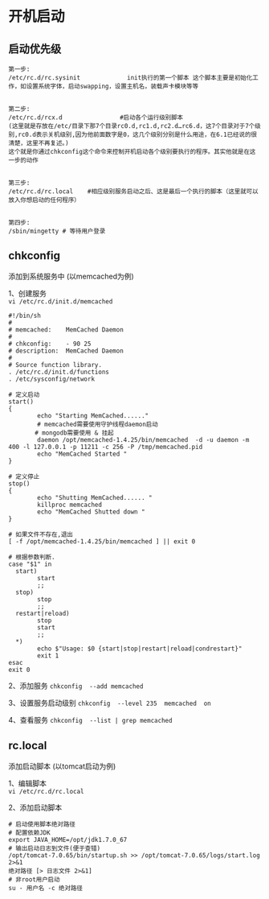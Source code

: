 # 开机启动

## 启动优先级

```
第一步:
/etc/rc.d/rc.sysinit             init执行的第一个脚本 这个脚本主要是初始化工作，如设置系统字体，启动swapping，设置主机名，装载声卡模块等等


第二步:
/etc/rc.d/rcx.d                #启动各个运行级别脚本
(这里就是存放在/etc/目录下那7个目录rc0.d,rc1.d,rc2.d…rc6.d，这7个目录对于7个级别,rc0.d表示关机级别,因为他前面数字是0，这几个级别分别是什么用途，在6.1已经说的很清楚，这里不再复述。)
这个就是你通过chkconfig这个命令来控制开机启动各个级别要执行的程序。其实他就是在这一步的动作


第三步:
/etc/rc.d/rc.local    #相应级别服务启动之后、这是最后一个执行的脚本（这里就可以放入你想启动的任何程序）


第四步:
/sbin/mingetty # 等待用户登录
```

## chkconfig

添加到系统服务中 (以memcached为例) <br>

1、创建服务 <br>
`vi /etc/rc.d/init.d/memcached`

```
#!/bin/sh
#
# memcached:    MemCached Daemon
#
# chkconfig:    - 90 25 
# description:  MemCached Daemon
#
# Source function library.
. /etc/rc.d/init.d/functions
. /etc/sysconfig/network

# 定义启动
start() 
{
        echo "Starting MemCached......"
        # memcached需要使用守护线程daemon启动
    　　# mongodb需要使用 & 挂起
        daemon /opt/memcached-1.4.25/bin/memcached  -d -u daemon -m 400 -l 127.0.0.1 -p 11211 -c 256 -P /tmp/memcached.pid
        echo "MemCached Started "
}

# 定义停止
stop() 
{
        echo "Shutting MemCached...... "
        killproc memcached 
        echo "MemCached Shutted down "
}

# 如果文件不存在,退出
[ -f /opt/memcached-1.4.25/bin/memcached ] || exit 0
 
# 根据参数判断.
case "$1" in
  start)
        start
        ;;
  stop)
        stop
        ;;
  restart|reload)
        stop
        start
        ;;
  *)
        echo $"Usage: $0 {start|stop|restart|reload|condrestart}"
        exit 1
esac
exit 0
```

2、添加服务
`chkconfig  --add memcached `

3、设置服务启动级别
`chkconfig  --level 235  memcached  on`

4、查看服务
`chkconfig  --list | grep memcached`


## rc.local

添加启动脚本 (以tomcat启动为例) <br>

1、编辑脚本 <br>
`vi /etc/rc.d/rc.local`

2、添加启动脚本
```
# 启动使用脚本绝对路径
# 配置依赖JDK
export JAVA_HOME=/opt/jdk1.7.0_67
# 输出启动日志到文件(便于查错)
/opt/tomcat-7.0.65/bin/startup.sh >> /opt/tomcat-7.0.65/logs/start.log 2>&1
绝对路径 [> 日志文件 2>&1]
# 非root用户启动
su - 用户名 -c 绝对路径
```

